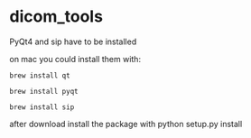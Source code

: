 # dicom_tools

PyQt4 and sip have to be installed

on mac you could install them with:

`brew install qt`

`brew install pyqt`

`brew install sip`

after download install the package with
python setup.py install



